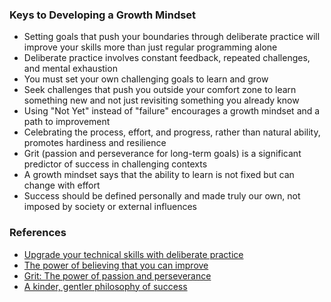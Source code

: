 ### Keys to Developing a Growth Mindset

- Setting goals that push your boundaries through deliberate practice will improve your skills more than just regular programming alone
- Deliberate practice involves constant feedback, repeated challenges, and mental exhaustion
- You must set your own challenging goals to learn and grow
- Seek challenges that push you outside your comfort zone to learn something new and not just revisiting something you already know
- Using "Not Yet" instead of "failure" encourages a growth mindset and a path to improvement
- Celebrating the process, effort, and progress, rather than natural ability, promotes hardiness and resilience
- Grit (passion and perseverance for long-term goals) is a significant predictor of success in challenging contexts
- A growth mindset says that the ability to learn is not fixed but can change with effort
- Success should be defined personally and made truly our own, not imposed by society or external influences

### References

- [Upgrade your technical skills with deliberate practice](https://web.archive.org/web/20160616225417/http://www.happybearsoftware.com/upgrade-your-technical-skills-with-deliberate-practice)
- [The power of believing that you can improve](https://www.ted.com/talks/carol_dweck_the_power_of_believing_that_you_can_improve/transcript?language=en)
- [Grit: The power of passion and perseverance](https://www.ted.com/talks/angela_lee_duckworth_grit_the_power_of_passion_and_perseverance)
- [A kinder, gentler philosophy of success](https://www.ted.com/talks/alain_de_botton_a_kinder_gentler_philosophy_of_success)
